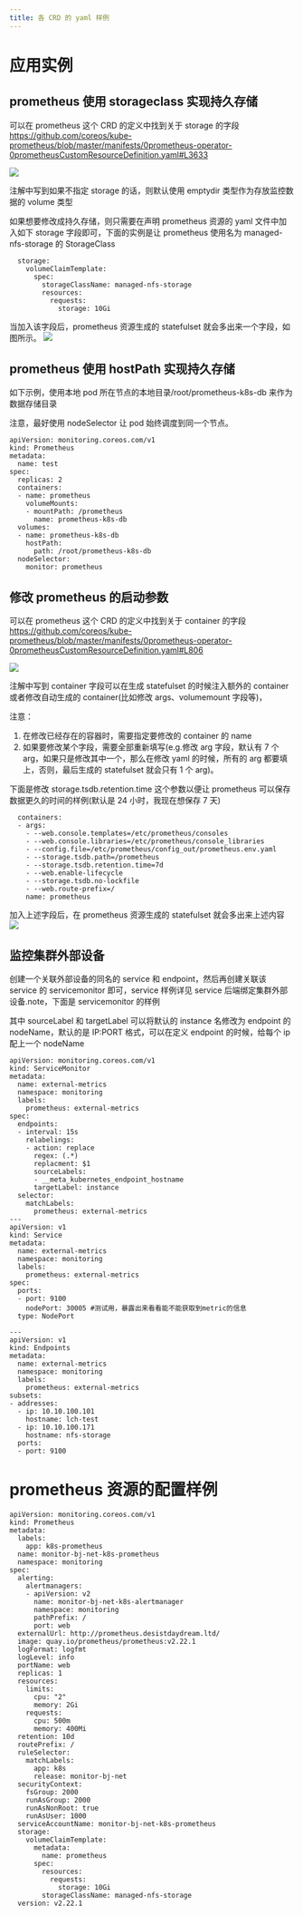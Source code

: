 ```yaml
---
title: 各 CRD 的 yaml 样例
---
```


# 应用实例

## prometheus 使用 storageclass 实现持久存储

可以在 prometheus 这个 CRD 的定义中找到关于 storage 的字段<https://github.com/coreos/kube-prometheus/blob/master/manifests/0prometheus-operator-0prometheusCustomResourceDefinition.yaml#L3633>

![](https://notes-learning.oss-cn-beijing.aliyuncs.com/yifyaq/1616068754603-7b67500b-0560-447e-a3c4-bedcdf7e8d28.png)

注解中写到如果不指定 storage 的话，则默认使用 emptydir 类型作为存放监控数据的 volume 类型

如果想要修改成持久存储，则只需要在声明 prometheus 资源的 yaml 文件中加入如下 storage 字段即可，下面的实例是让 prometheus 使用名为 managed-nfs-storage 的 StorageClass

      storage:
        volumeClaimTemplate:
          spec:
            storageClassName: managed-nfs-storage
            resources:
              requests:
                storage: 10Gi

当加入该字段后，prometheus 资源生成的 statefulset 就会多出来一个字段，如图所示。
![](https://notes-learning.oss-cn-beijing.aliyuncs.com/yifyaq/1616068754580-603a0098-31fc-47b1-b008-911c582efdef.png)

## prometheus 使用 hostPath 实现持久存储

如下示例，使用本地 pod 所在节点的本地目录/root/prometheus-k8s-db 来作为数据存储目录

注意，最好使用 nodeSelector 让 pod 始终调度到同一个节点。

    apiVersion: monitoring.coreos.com/v1
    kind: Prometheus
    metadata:
      name: test
    spec:
      replicas: 2
      containers:
      - name: prometheus
        volumeMounts:
        - mountPath: /prometheus
          name: prometheus-k8s-db
      volumes:
      - name: prometheus-k8s-db
        hostPath:
          path: /root/prometheus-k8s-db
      nodeSelector:
        monitor: prometheus

## 修改 prometheus 的启动参数

可以在 prometheus 这个 CRD 的定义中找到关于 container 的字段<https://github.com/coreos/kube-prometheus/blob/master/manifests/0prometheus-operator-0prometheusCustomResourceDefinition.yaml#L806>

![](https://notes-learning.oss-cn-beijing.aliyuncs.com/yifyaq/1616068754607-380f9402-777a-46f0-a081-4e61120fb81b.png)

注解中写到 container 字段可以在生成 statefulset 的时候注入额外的 container 或者修改自动生成的 container(比如修改 args、volumemount 字段等)，

注意：

1. 在修改已经存在的容器时，需要指定要修改的 container 的 name
2. 如果要修改某个字段，需要全部重新填写(e.g.修改 arg 字段，默认有 7 个 arg，如果只是修改其中一个，那么在修改 yaml 的时候，所有的 arg 都要填上，否则，最后生成的 statefulset 就会只有 1 个 arg)。

下面是修改 storage.tsdb.retention.time 这个参数以便让 prometheus 可以保存数据更久的时间的样例(默认是 24 小时，我现在想保存 7 天)

      containers:
      - args:
        - --web.console.templates=/etc/prometheus/consoles
        - --web.console.libraries=/etc/prometheus/console_libraries
        - --config.file=/etc/prometheus/config_out/prometheus.env.yaml
        - --storage.tsdb.path=/prometheus
        - --storage.tsdb.retention.time=7d
        - --web.enable-lifecycle
        - --storage.tsdb.no-lockfile
        - --web.route-prefix=/
        name: prometheus

加入上述字段后，在 prometheus 资源生成的 statefulset 就会多出来上述内容
![](https://notes-learning.oss-cn-beijing.aliyuncs.com/yifyaq/1616068754606-245c3379-04db-42b6-84d9-cd03b06bd28f.png)

## 监控集群外部设备

创建一个关联外部设备的同名的 service 和 endpoint，然后再创建关联该 service 的 servicemonitor 即可，service 样例详见 service 后端绑定集群外部设备.note，下面是 servicemonitor 的样例

其中 sourceLabel 和 targetLabel 可以将默认的 instance 名修改为 endpoint 的 nodeName，默认的是 IP:PORT 格式，可以在定义 endpoint 的时候，给每个 ip 配上一个 nodeName

    apiVersion: monitoring.coreos.com/v1
    kind: ServiceMonitor
    metadata:
      name: external-metrics
      namespace: monitoring
      labels:
        prometheus: external-metrics
    spec:
      endpoints:
      - interval: 15s
        relabelings:
        - action: replace
          regex: (.*)
          replacment: $1
          sourceLabels:
          - __meta_kubernetes_endpoint_hostname
          targetLabel: instance
      selector:
        matchLabels:
          prometheus: external-metrics
    ---
    apiVersion: v1
    kind: Service
    metadata:
      name: external-metrics
      namespace: monitoring
      labels:
        prometheus: external-metrics
    spec:
      ports:
      - port: 9100
        nodePort: 30005 #测试用，暴露出来看看能不能获取到metric的信息
      type: NodePort

    ---
    apiVersion: v1
    kind: Endpoints
    metadata:
      name: external-metrics
      namespace: monitoring
      labels:
        prometheus: external-metrics
    subsets:
    - addresses:
      - ip: 10.10.100.101
        hostname: lch-test
      - ip: 10.10.100.171
        hostname: nfs-storage
      ports:
      - port: 9100

# prometheus 资源的配置样例

    apiVersion: monitoring.coreos.com/v1
    kind: Prometheus
    metadata:
      labels:
        app: k8s-prometheus
      name: monitor-bj-net-k8s-prometheus
      namespace: monitoring
    spec:
      alerting:
        alertmanagers:
        - apiVersion: v2
          name: monitor-bj-net-k8s-alertmanager
          namespace: monitoring
          pathPrefix: /
          port: web
      externalUrl: http://prometheus.desistdaydream.ltd/
      image: quay.io/prometheus/prometheus:v2.22.1
      logFormat: logfmt
      logLevel: info
      portName: web
      replicas: 1
      resources:
        limits:
          cpu: "2"
          memory: 2Gi
        requests:
          cpu: 500m
          memory: 400Mi
      retention: 10d
      routePrefix: /
      ruleSelector:
        matchLabels:
          app: k8s
          release: monitor-bj-net
      securityContext:
        fsGroup: 2000
        runAsGroup: 2000
        runAsNonRoot: true
        runAsUser: 1000
      serviceAccountName: monitor-bj-net-k8s-prometheus
      storage:
        volumeClaimTemplate:
          metadata:
            name: prometheus
          spec:
            resources:
              requests:
                storage: 10Gi
            storageClassName: managed-nfs-storage
      version: v2.22.1
